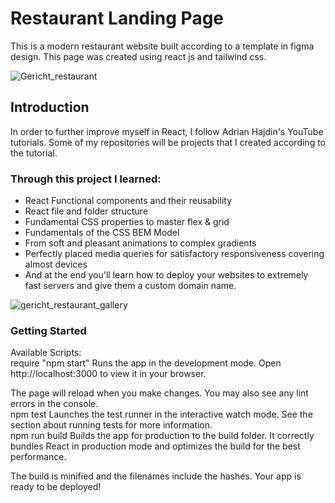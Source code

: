 # Restaurant Landing Page

This is a modern restaurant website built according to a template in figma design. This page was created using react js and tailwind css. 

![Gericht_restaurant](https://github.com/Mara1395/Gericht-restaurant/assets/104097778/344af0ce-e927-4f0a-b27d-bd83a435df9e)


## Introduction

In order to further improve myself in React, I follow Adrian Hajdin's YouTube tutorials. Some of my repositories will be projects that I created according to the tutorial.

### Through this project I learned:
  <ul>
    <li>React Functional components and their reusability</li>
    <li>React file and folder structure</li>
    <li>Fundamental CSS properties to master flex & grid</li>
    <li>Fundamentals of the CSS BEM Model</li>
    <li>From soft and pleasant animations to complex gradients</li>
    <li>Perfectly placed media queries for satisfactory responsiveness covering almost devices</li>
    <li>And at the end you'll learn how to deploy your websites to extremely fast servers and give them a custom domain name.</li>
  </ul>

![gericht_restaurant_gallery](https://github.com/Mara1395/Gericht-restaurant/assets/104097778/2ccae7dc-6cd2-4497-9f71-81f365d5ddf7) 
 ### Getting Started
Available Scripts:
<br>
require "npm start"
Runs the app in the development mode.
Open http://localhost:3000 to view it in your browser.

The page will reload when you make changes.
You may also see any lint errors in the console.
<br>
npm test
Launches the test runner in the interactive watch mode.
See the section about running tests for more information.
<br>
npm run build
Builds the app for production to the build folder.
It correctly bundles React in production mode and optimizes the build for the best performance.

The build is minified and the filenames include the hashes.
Your app is ready to be deployed!



